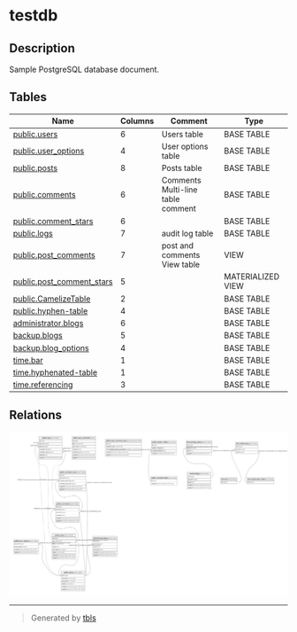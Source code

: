 # testdb

## Description

Sample PostgreSQL database document.

## Tables

| Name                                                      | Columns | Comment                                    | Type              |
| --------------------------------------------------------- | ------- | ------------------------------------------ | ----------------- |
| [public.users](public.users.md)                           | 6       | Users table                                | BASE TABLE        |
| [public.user_options](public.user_options.md)             | 4       | User options table                         | BASE TABLE        |
| [public.posts](public.posts.md)                           | 8       | Posts table                                | BASE TABLE        |
| [public.comments](public.comments.md)                     | 6       | Comments<br>Multi-line<br>table<br>comment | BASE TABLE        |
| [public.comment_stars](public.comment_stars.md)           | 6       |                                            | BASE TABLE        |
| [public.logs](public.logs.md)                             | 7       | audit log table                            | BASE TABLE        |
| [public.post_comments](public.post_comments.md)           | 7       | post and comments View table               | VIEW              |
| [public.post_comment_stars](public.post_comment_stars.md) | 5       |                                            | MATERIALIZED VIEW |
| [public.CamelizeTable](public.CamelizeTable.md)           | 2       |                                            | BASE TABLE        |
| [public.hyphen-table](public.hyphen-table.md)             | 4       |                                            | BASE TABLE        |
| [administrator.blogs](administrator.blogs.md)             | 6       |                                            | BASE TABLE        |
| [backup.blogs](backup.blogs.md)                           | 5       |                                            | BASE TABLE        |
| [backup.blog_options](backup.blog_options.md)             | 4       |                                            | BASE TABLE        |
| [time.bar](time.bar.md)                                   | 1       |                                            | BASE TABLE        |
| [time.hyphenated-table](time.hyphenated-table.md)         | 1       |                                            | BASE TABLE        |
| [time.referencing](time.referencing.md)                   | 3       |                                            | BASE TABLE        |

## Relations

![er](schema.png)

---

> Generated by [tbls](https://github.com/k1LoW/tbls)
